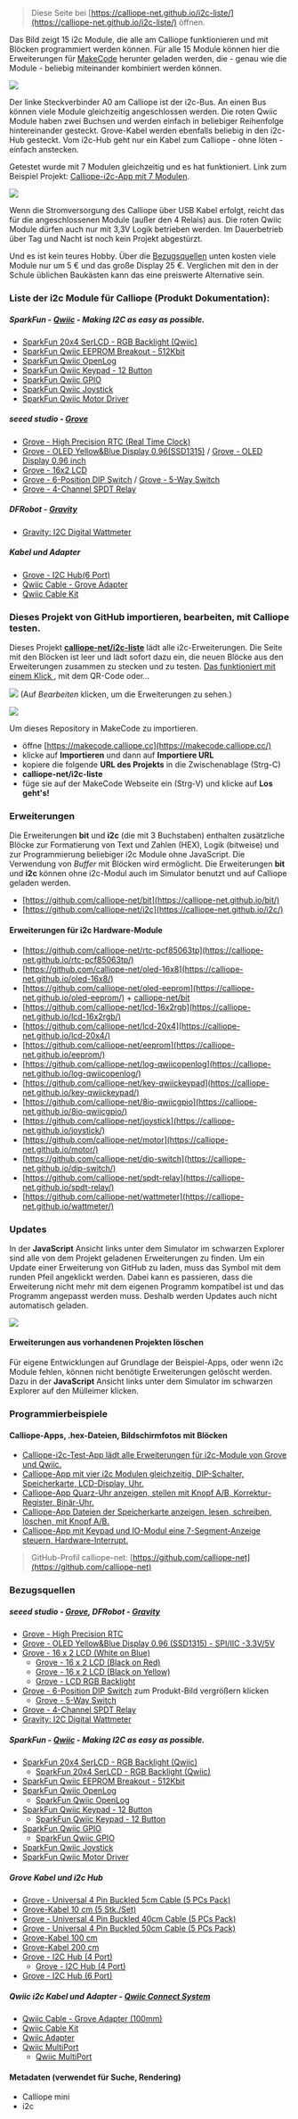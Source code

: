 
> Diese Seite bei [https://calliope-net.github.io/i2c-liste/](https://calliope-net.github.io/i2c-liste/) öffnen.

Das Bild zeigt 15 i2c Module, die alle am Calliope funktionieren und mit Blöcken programmiert werden können.
Für alle 15 Module können hier die Erweiterungen für [MakeCode](https://makecode.calliope.cc/) herunter geladen werden, 
die - genau wie die Module - beliebig miteinander kombiniert werden können. 

![](DSC09940-1440.jpg)

Der linke Steckverbinder A0 am Calliope ist der i2c-Bus. An einen Bus können viele Module gleichzeitig angeschlossen werden.
Die roten Qwiic Module haben zwei Buchsen und werden einfach in beliebiger Reihenfolge hintereinander gesteckt. 
Grove-Kabel werden ebenfalls beliebig in den i2c-Hub gesteckt. Vom i2c-Hub geht nur ein Kabel zum Calliope - ohne löten - einfach anstecken.

Getestet wurde mit 7 Modulen gleichzeitig und es hat funktioniert. Link zum Beispiel Projekt: [Calliope-i2c-App mit 7 Modulen](https://calliope-net.github.io/i2c-test/).

![](DSC09906-1440.jpg)

Wenn die Stromversorgung des Calliope über USB Kabel erfolgt, reicht das für die angeschlossenen Module (außer den 4 Relais) aus.
Die roten Qwiic Module dürfen auch nur mit 3,3V Logik betrieben werden. Im Dauerbetrieb über Tag und Nacht ist noch kein Projekt abgestürzt.

Und es ist kein teures Hobby. Über die [Bezugsquellen](#bezugsquellen) unten kosten viele Module nur um 5 € und das große Display 25 €.
Verglichen mit den in der Schule üblichen Baukästen kann das eine preiswerte Alternative sein.

### Liste der i2c Module für Calliope (Produkt Dokumentation):

##### SparkFun - [Qwiic](https://www.sparkfun.com/categories/399) - Making I2C as easy as possible.
* [SparkFun 20x4 SerLCD - RGB Backlight (Qwiic)](https://www.sparkfun.com/products/16398)
* [SparkFun Qwiic EEPROM Breakout - 512Kbit](https://www.sparkfun.com/products/18355)
* [SparkFun Qwiic OpenLog](https://www.sparkfun.com/products/15164)
* [SparkFun Qwiic Keypad - 12 Button](https://www.sparkfun.com/products/15290)
* [SparkFun Qwiic GPIO](https://www.sparkfun.com/products/17047)
* [SparkFun Qwiic Joystick](https://www.sparkfun.com/products/15168)
* [SparkFun Qwiic Motor Driver](https://www.sparkfun.com/products/15451)

##### seeed studio - [Grove](https://wiki.seeedstudio.com/Grove_System/)

* [Grove - High Precision RTC (Real Time Clock)](https://wiki.seeedstudio.com/Grove_High_Precision_RTC/)
* [Grove - OLED Yellow&Blue Display 0.96(SSD1315)](https://wiki.seeedstudio.com/Grove-OLED-Yellow&Blue-Display-0.96-SSD1315_V1.0/) / [Grove - OLED Display 0.96 inch](https://wiki.seeedstudio.com/Grove-OLED_Display_0.96inch/)
* [Grove - 16x2 LCD](https://wiki.seeedstudio.com/Grove-16x2_LCD_Series/)
* [Grove - 6-Position DIP Switch](https://wiki.seeedstudio.com/Grove-6-Position_DIP_Switch/) / [Grove - 5-Way Switch](https://wiki.seeedstudio.com/Grove-5-Way_Switch/)
* [Grove - 4-Channel SPDT Relay](https://wiki.seeedstudio.com/Grove-4-Channel_SPDT_Relay/)

##### DFRobot - [Gravity](https://www.dfrobot.com/gravity.html)
* [Gravity: I2C Digital Wattmeter](https://www.dfrobot.com/product-1827.html)

##### Kabel und Adapter

* [Grove - I2C Hub(6 Port)](https://wiki.seeedstudio.com/Grove-I2C-Hub-6Port/)
* [Qwiic Cable - Grove Adapter](https://www.sparkfun.com/products/15109)
* [Qwiic Cable Kit](https://www.sparkfun.com/products/15081)

### Dieses Projekt von GitHub importieren, bearbeiten, mit Calliope testen.

Dieses Projekt [**calliope-net/i2c-liste**](https://github.com/calliope-net/i2c-liste) lädt alle i2c-Erweiterungen.
Die Seite mit den Blöcken ist leer und lädt sofort dazu ein, die neuen Blöcke aus den Erweiterungen zusammen zu stecken und zu testen.
[Das funktioniert mit einem Klick ](https://makecode.calliope.cc/_CwHYcw3543C3), mit dem QR-Code oder...

![](qr-i2c-liste.gif) (Auf *Bearbeiten* klicken, um die Erweiterungen zu sehen.)

![](blocks.png)

Um dieses Repository in MakeCode zu importieren.

* öffne [https://makecode.calliope.cc](https://makecode.calliope.cc/)
* klicke auf **Importieren** und dann auf **Importiere URL**
* kopiere die folgende **URL des Projekts** in die Zwischenablage (Strg-C)
* **calliope-net/i2c-liste**
* füge sie auf der MakeCode Webseite ein (Strg-V) und klicke auf **Los geht's!**

### Erweiterungen

Die Erweiterungen **bit** und **i2c** (die mit 3 Buchstaben) enthalten zusätzliche Blöcke zur Formatierung von Text und Zahlen (HEX), 
Logik (bitweise) und zur Programmierung beliebiger i2c Module ohne JavaScript. Die Verwendung von *Buffer* mit Blöcken wird ermöglicht.
Die Erweiterungen **bit** und **i2c** können ohne i2c-Modul auch im Simulator benutzt und auf Calliope geladen werden.

* [https://github.com/calliope-net/bit](https://calliope-net.github.io/bit/)
* [https://github.com/calliope-net/i2c](https://calliope-net.github.io/i2c/)

#### Erweiterungen für i2c Hardware-Module

* [https://github.com/calliope-net/rtc-pcf85063tp](https://calliope-net.github.io/rtc-pcf85063tp/)
* [https://github.com/calliope-net/oled-16x8](https://calliope-net.github.io/oled-16x8/)
* [https://github.com/calliope-net/oled-eeprom](https://calliope-net.github.io/oled-eeprom/) + [calliope-net/bit](https://calliope-net.github.io/bit/)
* [https://github.com/calliope-net/lcd-16x2rgb](https://calliope-net.github.io/lcd-16x2rgb/)
* [https://github.com/calliope-net/lcd-20x4](https://calliope-net.github.io/lcd-20x4/)
* [https://github.com/calliope-net/eeprom](https://calliope-net.github.io/eeprom/)
* [https://github.com/calliope-net/log-qwiicopenlog](https://calliope-net.github.io/log-qwiicopenlog/)
* [https://github.com/calliope-net/key-qwiickeypad](https://calliope-net.github.io/key-qwiickeypad/)
* [https://github.com/calliope-net/8io-qwiicgpio](https://calliope-net.github.io/8io-qwiicgpio/)
* [https://github.com/calliope-net/joystick](https://calliope-net.github.io/joystick/)
* [https://github.com/calliope-net/motor](https://calliope-net.github.io/motor/)
* [https://github.com/calliope-net/dip-switch](https://calliope-net.github.io/dip-switch/)
* [https://github.com/calliope-net/spdt-relay](https://calliope-net.github.io/spdt-relay/)
* [https://github.com/calliope-net/wattmeter](https://calliope-net.github.io/wattmeter/)


### Updates

In der **JavaScript** Ansicht links unter dem Simulator im schwarzen Explorer sind alle von dem Projekt geladenen Erweiterungen zu finden.
Um ein Update einer Erweiterung von GitHub zu laden, muss das Symbol mit dem runden Pfeil angeklickt werden.
Dabei kann es passieren, dass die Erweiterung nicht mehr mit dem eigenen Programm kompatibel ist und das Programm angepasst werden muss.
Deshalb werden Updates auch nicht automatisch geladen.

![](explorer.png)

#### Erweiterungen aus vorhandenen Projekten löschen

Für eigene Entwicklungen auf Grundlage der Beispiel-Apps, oder wenn i2c Module fehlen, können nicht benötigte Erweiterungen gelöscht werden.
Dazu in der **JavaScript** Ansicht links unter dem Simulator im schwarzen Explorer auf den Mülleimer klicken.

### Programmierbeispiele

#### Calliope-Apps, .hex-Dateien, Bildschirmfotos mit Blöcken

* [Calliope-i2c-Test-App lädt alle Erweiterungen für i2c-Module von Grove und Qwiic.](https://calliope-net.github.io/i2c-test/)
* [Calliope-App mit vier i2c Modulen gleichzeitig, DIP-Schalter, Speicherkarte, LCD-Display, Uhr.](https://calliope-net.github.io/i2c-uhr-speicherkarte-dipschalter-lcd/)
* [Calliope-App Quarz-Uhr anzeigen, stellen mit Knopf A/B, Korrektur-Register, Binär-Uhr.](https://calliope-net.github.io/i2c-uhr-stellen/)
* [Calliope-App Dateien der Speicherkarte anzeigen, lesen, schreiben, löschen, mit Knopf A/B.](https://calliope-net.github.io/i2c-speicherkarte-verwalten/)
* [Calliope-App mit Keypad und IO-Modul eine 7-Segment-Anzeige steuern, Hardware-Interrupt.](https://calliope-net.github.io/i2c-keypad-gpio-7segment/)

> GitHub-Profil calliope-net: [https://github.com/calliope-net](https://github.com/calliope-net)

### Bezugsquellen

##### seeed studio - [Grove](https://wiki.seeedstudio.com/Grove_System/), DFRobot - [Gravity](https://www.dfrobot.com/gravity.html)

* [Grove - High Precision RTC](https://www.mouser.de/ProductDetail/713-102020083)
* [Grove - OLED Yellow&Blue Display 0.96 (SSD1315) - SPI/IIC -3.3V/5V](https://www.mouser.de/ProductDetail/713-104020249)
* [Grove - 16 x 2 LCD (White on Blue)](https://www.mouser.de/ProductDetail/713-104020111)
  * [Grove - 16 x 2 LCD (Black on Red)](https://www.mouser.de/ProductDetail/713-104020112)
  * [Grove - 16 x 2 LCD (Black on Yellow)](https://www.mouser.de/ProductDetail/713-104020113)
  * [Grove - LCD RGB Backlight](https://www.mouser.de/ProductDetail/713-104030001)
* [Grove - 6-Position DIP Switch](https://www.mouser.de/ProductDetail/713-111020043) zum Produkt-Bild vergrößern klicken
  * [Grove - 5-Way Switch](https://www.mouser.de/ProductDetail/713-111020048)
* [Grove - 4-Channel SPDT Relay](https://www.mouser.de/ProductDetail/713-103020133)
* [Gravity: I2C Digital Wattmeter](https://www.digikey.de/de/products/detail/dfrobot/SEN0291/10279750)

##### SparkFun - [Qwiic](https://www.sparkfun.com/categories/399) - Making I2C as easy as possible.

* [SparkFun 20x4 SerLCD - RGB Backlight (Qwiic)](https://www.mouser.de/ProductDetail/474-LCD-16398)
  * [SparkFun 20x4 SerLCD - RGB Backlight (Qwiic)](https://www.digikey.de/de/products/detail/sparkfun-electronics/LCD-16398/13171324)
* [SparkFun Qwiic EEPROM Breakout - 512Kbit](https://www.digikey.de/de/products/detail/sparkfun-electronics/COM-18355/14825470)
* [SparkFun Qwiic OpenLog](https://www.mouser.de/ProductDetail/474-DEV-15164)
  * [SparkFun Qwiic OpenLog](https://www.digikey.de/de/products/detail/sparkfun-electronics/DEV-15164/9920435)
* [SparkFun Qwiic Keypad - 12 Button](https://www.mouser.de/ProductDetail/474-COM-15290)
  * [SparkFun Qwiic Keypad - 12 Button](https://www.digikey.de/de/products/detail/sparkfun-electronics/COM-15290/10130913)
* [SparkFun Qwiic GPIO](https://www.mouser.de/ProductDetail/474-DEV-17047)
  * [SparkFun Qwiic GPIO](https://www.digikey.de/de/products/detail/sparkfun-electronics/DEV-17047/13419022)
* [SparkFun Qwiic Joystick](https://www.digikey.de/de/products/detail/sparkfun-electronics/COM-15168/9953917)
* [SparkFun Qwiic Motor Driver](https://www.digikey.de/de/products/detail/sparkfun-electronics/ROB-15451/10483247)

##### Grove Kabel und i2c Hub

* [Grove - Universal 4 Pin Buckled 5cm Cable (5 PCs Pack)](https://www.mouser.de/ProductDetail/713-110990036)
* [Grove-Kabel 10 cm (5 Stk./Set)](https://www.conrad.de/de/p/m5-stack-a034-a-kabel-5-st-passend-fuer-entwicklungskits-arduino-2373098.html)
* [Grove - Universal 4 Pin Buckled 40cm Cable (5 PCs Pack)](https://www.mouser.de/ProductDetail/713-110990064)
* [Grove - Universal 4 Pin Buckled 50cm Cable (5 PCs Pack)](https://www.mouser.de/ProductDetail/713-110990038)
* [Grove-Kabel 100 cm](https://www.conrad.de/de/p/m5-stack-a034-d-kabel-1-st-2306328.html)
* [Grove-Kabel 200 cm](https://www.conrad.de/de/p/m5-stack-a034-e-kabel-1-st-passend-fuer-entwicklungskits-arduino-2306329.html)
* [Grove - I2C Hub (4 Port)](https://www.mouser.de/ProductDetail/713-103020006)
  * [Grove - I2C Hub (4 Port)](https://www.digikey.de/de/products/detail/seeed-technology-co-ltd/103020006/5487896)
* [Grove - I2C Hub (6 Port)](https://www.mouser.de/ProductDetail/713-103020272)

##### Qwiic i2c Kabel und Adapter - [Qwiic Connect System](https://www.sparkfun.com/categories/tags/qwiic-cables)

* [Qwiic Cable - Grove Adapter (100mm)](https://www.mouser.de/ProductDetail/474-PRT-15109)
* [Qwiic Cable Kit](https://www.mouser.de/ProductDetail/474-KIT-15081)
* [Qwiic Adapter](https://www.mouser.de/ProductDetail/474-DEV-14495)
* [Qwiic MultiPort](https://www.mouser.de/ProductDetail/474-BOB-18012)
  * [Qwiic MultiPort](https://www.digikey.de/de/products/detail/sparkfun-electronics/BOB-18012/13998109)

#### Metadaten (verwendet für Suche, Rendering)

* Calliope mini
* i2c
